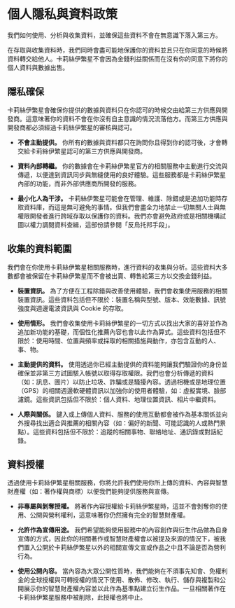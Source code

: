 # 個人隱私與資料政策

我們如何使用、分析與收集資料，並確保這些資料不會在無意識下落入第三方。

在存取與收集資料時，我們同時會盡可能地保護你的資料並且只在你同意的時候將資料轉交給他人。卡莉絲伊繁星不會因為金錢利益關係而在沒有你的同意下將你的個人資料與數據出售。

## 隱私確保

卡莉絲伊繁星會確保你提供的數據與資料只在你認可的時候交由給第三方供應與開發商。這意味著你的資料不會在你沒有自主意識的情況流落他方。而第三方供應與開發商都必須經過卡莉絲伊繁星的審核與認可。

* **不會主動提供。** 你所有的數據與資料都只在詢問你且得到你的認可後，才會轉交給卡莉絲伊繁星認可的第三方供應與開發商。

* **資料內部轉繼。** 你的數據會在卡莉絲伊繁星官方的相關服務中主動進行交流與傳遞，以便達到資訊同步與無縫使用的良好體驗。這些服務都是卡莉絲伊繁星內部的功能，而非外部供應商所開發的服務。

* **最小化人為干涉。** 卡莉絲伊繁星可能會在管理、維護、除錯或是追加功能時存取資料庫，而這是無可避免的事情。但我們會盡全力地禁止一切無關人士與無權限開發者進行跨域存取以保護你的資料。我們亦會避免政府或是相關機構試圖以權力調閱資料查緝，這部份請參閱「反烏托邦手段」。

## 收集的資料範圍

我們會在你使用卡莉絲伊繁星相關服務時，進行資料的收集與分析。這些資料大多數都會被保留在卡莉絲伊繁星而不會被出賣、轉售給第三方以交換金錢利益。

* **裝置資訊。** 為了方便在工程除錯與改善使用體驗，我們會收集使用服務的相關裝置資訊。這些資料包括但不限於：裝置名稱與型號、版本、效能數據、訊號強度與週邊電波資訊與 Cookie 的存取。

* **使用情形。** 我們會收集使用卡莉絲伊繁星的一切方式以找出大家的喜好並作為追加新功能的基礎，而個性化推薦內容也會以此作為算式。這些資料包括但不限於：使用時間、位置與頻率或採取的相關措施與動作，亦包含互動的人、事、物。

* **主動提供的資料。** 使用透過你已經主動提供的資料能夠讓我們驗證你的身份並確保並非第三方試圖駭入帳號以取得存取權限。我們也會分析傳遞的資料（如：訊息、圖片）以防止垃圾、詐騙或是騷擾內容。透過相機或是地理位置（GPS）的相關週邊軟硬體資訊以加強你的使用者體驗，如：虛擬實境、臉部濾鏡。這些資訊包括但不限於：個人資料、地理位置資訊、相片中繼資料。

* **人際與關係。** 鍵入或上傳個人資料、服務的使用互動都會被作為基本關係並向外搜尋找出適合與推薦的相關內容（如：偏好的新聞、可能認識的人或熱門景點）。這些資料包括但不限於：追蹤的相關事物、聯絡地址、通訊錄或對話紀錄。

## 資料授權

透過使用卡莉絲伊繁星相關服務，你將允許我們使用你所上傳的資料、內容與智慧財產權（如：著作權與商標）以便我們能夠提供服務與宣傳。

* **非專屬與剝奪授權。** 將著作內容授權給卡莉絲伊繁星時，這並不會剝奪你的使用、公開與營利權利，這意味著你仍然擁有完全的智慧財產權。

* **允許作為宣傳用途。** 我們希望能夠使用服務中的內容創作與衍生作品做為自身宣傳的方式，因此你的相關著作或智慧財產權會以被提及來源的情況下，被我們置入公開於卡莉絲伊繁星以外的相關宣傳文宣或作品之中且不論是否為營利行為。

* **使用公開內容。** 當內容為大眾公開性質時，我們能夠在不須事先知會、免權利金的全球授權與可轉授權的情況下使用、散佈、修改、執行、儲存與複製和公開展示你的智慧財產權內容並以此作為基準點建立衍生作品。一旦相關著作在卡莉絲伊繁星服務中被削除，此授權也將中止。
